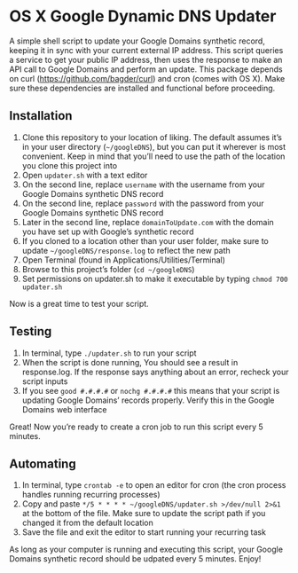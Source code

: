 # OS X Google Dynamic DNS Updater
A simple shell script to update your Google Domains synthetic record, keeping it in sync with your current external IP address. This script queries a service to get your public IP address, then uses the response to make an API call to Google Domains and perform an update. This package depends on curl (https://github.com/bagder/curl) and cron (comes with OS X). Make sure these dependencies are installed and functional before proceeding.

## Installation

1. Clone this repository to your location of liking. The default assumes it’s in your user directory (`~/googleDNS`), but you can put it wherever is most convenient. Keep in mind that you’ll need to use the path of the location you clone this project into
2. Open `updater.sh` with a text editor
3. On the second line, replace `username` with the username from your Google Domains synthetic DNS record
4. On the second line, replace `password` with the password from your Google Domains synthetic DNS record
5. Later in the second line, replace `domainToUpdate.com` with the domain you have set up with Google’s synthetic record
6. If you cloned to a location other than your user folder, make sure to update `~/googleDNS/response.log` to reflect the new path
7. Open Terminal (found in Applications/Utilities/Terminal)
8. Browse to this project’s folder (`cd ~/googleDNS`)
9. Set permissions on updater.sh to make it executable by typing `chmod 700 updater.sh`

Now is a great time to test your script.

## Testing
1. In terminal, type `./updater.sh` to run your script
2. When the script is done running, You should see a result in response.log. If the response says anything about an error, recheck your script inputs
3. If you see `good #.#.#.#` or `nochg #.#.#.#` this means that your script is updating Google Domains’ records properly. Verify this in the Google Domains web interface

Great! Now you’re ready to create a cron job to run this script every 5 minutes.

## Automating
1. In terminal, type `crontab -e` to open an editor for cron (the cron process handles running recurring processes)
2. Copy and paste `*/5 * * * * ~/googleDNS/updater.sh >/dev/null 2>&1` at the bottom of the file. Make sure to update the script path if you changed it from the default location
3. Save the file and exit the editor to start running your recurring task

As long as your computer is running and executing this script, your Google Domains synthetic record should be udpated every 5 minutes. Enjoy!
